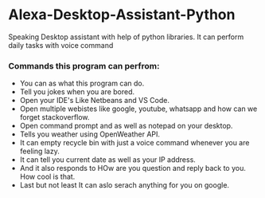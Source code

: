 # Alexa-Desktop-Assistant-Python
Speaking Desktop assistant with help of python libraries. It can perform daily tasks with voice command </br>

### Commands this program can perfrom: </br>

* You can as what this program can do. </br>
* Tell you jokes when you are bored.  </br>
* Open your IDE's Like Netbeans and VS Code.  </br>
* Open multiple webistes like google, youtube, whatsapp and how can we forget stackoverflow. </br>
* Open command prompt and as well as notepad on your desktop.</br>
* Tells you weather using OpenWeather API.</br>
* It can empty recycle bin with just a voice command whenever you are feeling lazy.</br>
* It can tell you current date as well as your IP address.</br>
* And it also responds to HOw are you question and reply back to you. How cool is that.</br>
* Last but not least It can aslo serach anything for you on google.</br>

